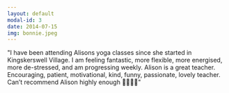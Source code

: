```yaml
---
layout: default
modal-id: 3
date: 2014-07-15
img: bonnie.jpeg
---
```

"I have been attending Alisons yoga classes since she started in Kingskerswell Village. I am feeling fantastic, more flexible, more energised, more de-stressed, and am progressing weekly. Alison is a great teacher. Encouraging, patient, motivational, kind, funny, passionate, lovely teacher. Can’t recommend Alison highly enough 🧘‍♂️🧘‍♂️"